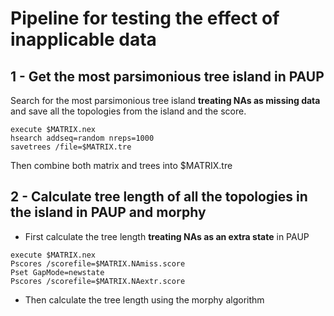 # Pipeline for testing the effect of inapplicable data

## 1 - Get the most parsimonious tree island in PAUP
Search for the most parsimonious tree island **treating NAs as missing data** and save all the topologies from the island and the score.

```
execute $MATRIX.nex
hsearch addseq=random nreps=1000
savetrees /file=$MATRIX.tre
```

Then combine both matrix and trees into $MATRIX.tre

## 2 - Calculate tree length of all the topologies in the island in PAUP and morphy

* First calculate the tree length **treating NAs as an extra state** in PAUP

```
execute $MATRIX.nex
Pscores /scorefile=$MATRIX.NAmiss.score
Pset GapMode=newstate
Pscores /scorefile=$MATRIX.NAextr.score
```

* Then calculate the tree length using the morphy algorithm